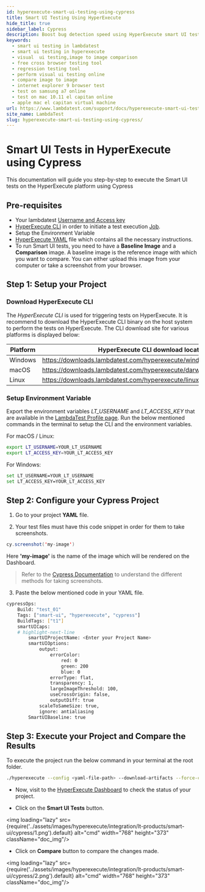 ```yaml
---
id: hyperexecute-smart-ui-testing-using-cypress
title: Smart UI Testing Using HyperExecute
hide_title: true
sidebar_label: Cypress
description: Boost bug detection speed using HyperExecute smart UI testing with Cypress. Perform Visual UI Regression Testing for perfect app delivery.
keywords:
  - smart ui testing in lambdatest
  - smart ui testing in hyperexecute
  - visual  ui testing,image to image comparison
  - free cross browser testing tool
  - regression testing tool
  - perform visual ui testing online
  - compare image to image
  - internet explorer 9 browser test
  - test on samsung a7 online
  - test on mac 10.11 el capitan online
  - apple mac el capitan virtual machine
url: https://www.lambdatest.com/support/docs/hyperexecute-smart-ui-testing-using-cypress/
site_name: LambdaTest
slug: hyperexecute-smart-ui-testing-using-cypress/
---
```


<script type="application/ld+json"
      dangerouslySetInnerHTML={{ __html: JSON.stringify({
       "@context": "https://schema.org",
        "@type": "BreadcrumbList",
        "itemListElement": [{
          "@type": "ListItem",
          "position": 1,
          "name": "LambdaTest",
          "item": "https://www.lambdatest.com"
        },{
          "@type": "ListItem",
          "position": 2,
          "name": "Support",
          "item": "https://www.lambdatest.com/support/docs/"
        },{
          "@type": "ListItem",
          "position": 3,
          "name": "Smart UI Testing",
          "item": "https://www.lambdatest.com/support/docs/hyperexecute-smart-ui-testing-using-cypress/"
        }]
      })
    }}
></script>

# Smart UI Tests in HyperExecute using Cypress

This documentation will guide you step-by-step to execute the Smart UI tests on the HyperExecute platform using Cypress

## Pre-requisites

- Your lambdatest [Username and Access key](/support/docs/hyperexecute-how-to-get-my-username-and-access-key/)
- [HyperExecute CLI](/support/docs/hyperexecute-cli-run-tests-on-hyperexecute-grid/) in order to initiate a test execution [Job](/support/docs/hyperexecute-concepts/#1-jobs).
- Setup the Environment Variable
- [HyperExecute YAML](/support/docs/hyperexecute-yaml-version0.2/) file which contains all the necessary instructions.
- To run Smart UI tests, you need to have a **Baseline Image** and a **Comparison** image. A baseline image is the reference image with which you want to compare. You can either upload this image from your computer or take a screenshot from your browser.

## Step 1: Setup your Project

### Download HyperExecute CLI

The *HyperExecute CLI* is used for triggering tests on HyperExecute. It is recommend to download the HyperExecute CLI binary on the host system to perform the tests on HyperExecute. The CLI download site for various platforms is displayed below:

| Platform | HyperExecute CLI download location |
| ---------| --------------------------- |
| Windows | https://downloads.lambdatest.com/hyperexecute/windows/hyperexecute.exe |
| macOS | https://downloads.lambdatest.com/hyperexecute/darwin/hyperexecute |
| Linux | https://downloads.lambdatest.com/hyperexecute/linux/hyperexecute |

### Setup Environment Variable

Export the environment variables *LT_USERNAME* and *LT_ACCESS_KEY* that are available in the [LambdaTest Profile page](https://accounts.lambdatest.com/detail/profile).
Run the below mentioned commands in the terminal to setup the CLI and the environment variables.

For macOS / Linux:

```bash
export LT_USERNAME=YOUR_LT_USERNAME
export LT_ACCESS_KEY=YOUR_LT_ACCESS_KEY
```

For Windows:

```bash
set LT_USERNAME=YOUR_LT_USERNAME
set LT_ACCESS_KEY=YOUR_LT_ACCESS_KEY
```

## Step 2: Configure your Cypress Project

1. Go to your project **YAML** file.

2. Your test files must have this code snippet in order for them to take screenshots.

```java
cy.screenshot('my-image')
```

Here **'my-image'** is the name of the image which will be rendered on the Dashboard.
> Refer to the [Cypress Documentation](https://docs.cypress.io/api/commands/screenshot) to understand the different methods for taking screenshots.

3. Paste the below mentioned code in your YAML file.

```bash
cypressOps:
    Build: "test_01"
    Tags: ["smart-ui", "hyperexecute", "cypress"]
    BuildTags: ["t1"]
    smartUICaps:
    # highlight-next-line
        smartUIProjectName: <Enter your Project Name>
        smartUIOptions:
            output:
                errorColor:
                    red: 0
                    green: 200
                    blue: 0
                errorType: flat,
                transparency: 1,
                largeImageThreshold: 100,
                useCrossOrigin: false,
                outputDiff: true
            scaleToSameSize: true,
            ignore: antialiasing
        SmartUIBaseline: true
```

## Step 3: Execute your Project and Compare the Results

To execute the project run the below command in your terminal at the root folder.

```bash
./hyperexecute --config <yaml-file-path> --download-artifacts --force-clean-artifacts
```
- Now, visit to the [HyperExecute Dashboard](https://hyperexecute.lambdatest.com/hyperexecute) to check the status of your project.

- Click on the **Smart UI Tests** button.

<img loading="lazy" src={require('../assets/images/hyperexecute/integration/lt-products/smart-ui/cypress/1.png').default} alt="cmd" width="768" height="373" className="doc_img"/>

- Click on **Compare** button to compare the changes made.

<img loading="lazy" src={require('../assets/images/hyperexecute/integration/lt-products/smart-ui/cypress/2.png').default} alt="cmd" width="768" height="373" className="doc_img"/>
